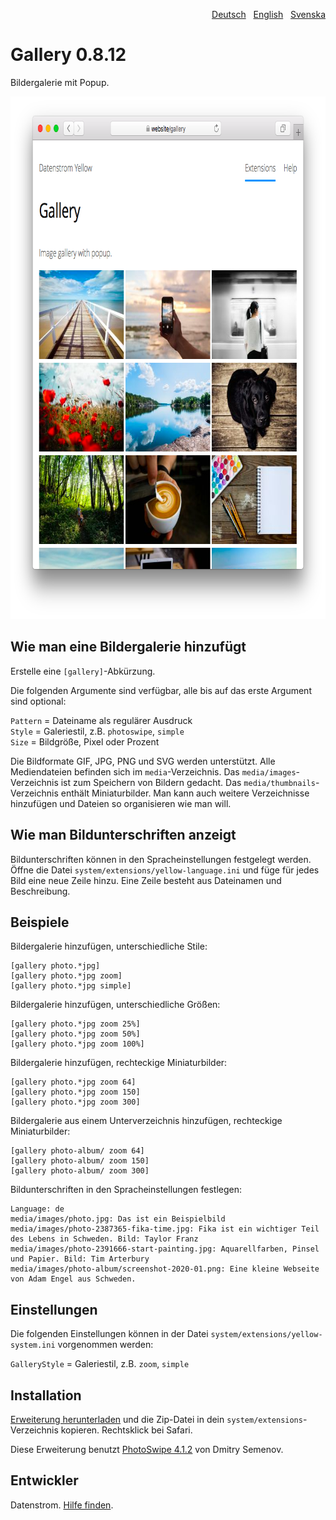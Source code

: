 <p align="right"><a href="README-de.md">Deutsch</a> &nbsp; <a href="README.md">English</a> &nbsp; <a href="README-sv.md">Svenska</a></p>

Gallery 0.8.12
==============
Bildergalerie mit Popup.

<p align="center"><img src="gallery-screenshot.png?raw=true" width="795" height="836" alt="Bildschirmfoto"></p>

## Wie man eine Bildergalerie hinzufügt

Erstelle eine `[gallery]`-Abkürzung.

Die folgenden Argumente sind verfügbar, alle bis auf das erste Argument sind optional:

`Pattern` = Dateiname als regulärer Ausdruck  
`Style` = Galeriestil, z.B. `photoswipe`, `simple`  
`Size` = Bildgröße, Pixel oder Prozent  

Die Bildformate GIF, JPG, PNG und SVG werden unterstützt. Alle Mediendateien befinden sich im `media`-Verzeichnis. Das `media/images`-Verzeichnis ist zum Speichern von Bildern gedacht. Das `media/thumbnails`-Verzeichnis enthält Miniaturbilder. Man kann auch weitere Verzeichnisse hinzufügen und Dateien so organisieren wie man will.

## Wie man Bildunterschriften anzeigt

Bildunterschriften können in den Spracheinstellungen festgelegt werden. Öffne die Datei `system/extensions/yellow-language.ini` und füge für jedes Bild eine neue Zeile hinzu. Eine Zeile besteht aus Dateinamen und Beschreibung.

## Beispiele

Bildergalerie hinzufügen, unterschiedliche Stile:

    [gallery photo.*jpg]
    [gallery photo.*jpg zoom]
    [gallery photo.*jpg simple]

Bildergalerie hinzufügen, unterschiedliche Größen:

    [gallery photo.*jpg zoom 25%]
    [gallery photo.*jpg zoom 50%]
    [gallery photo.*jpg zoom 100%]

Bildergalerie hinzufügen, rechteckige Miniaturbilder:

    [gallery photo.*jpg zoom 64]
    [gallery photo.*jpg zoom 150]
    [gallery photo.*jpg zoom 300]

Bildergalerie aus einem Unterverzeichnis hinzufügen, rechteckige Miniaturbilder:

    [gallery photo-album/ zoom 64]
    [gallery photo-album/ zoom 150]
    [gallery photo-album/ zoom 300]

Bildunterschriften in den Spracheinstellungen festlegen:

    Language: de
    media/images/photo.jpg: Das ist ein Beispielbild
    media/images/photo-2387365-fika-time.jpg: Fika ist ein wichtiger Teil des Lebens in Schweden. Bild: Taylor Franz
    media/images/photo-2391666-start-painting.jpg: Aquarellfarben, Pinsel und Papier. Bild: Tim Arterbury
    media/images/photo-album/screenshot-2020-01.png: Eine kleine Webseite von Adam Engel aus Schweden.

## Einstellungen

Die folgenden Einstellungen können in der Datei `system/extensions/yellow-system.ini` vorgenommen werden:

`GalleryStyle` = Galeriestil, z.B. `zoom`, `simple`  

## Installation

[Erweiterung herunterladen](https://github.com/datenstrom/yellow-extensions/raw/master/zip/gallery.zip) und die Zip-Datei in dein `system/extensions`-Verzeichnis kopieren. Rechtsklick bei Safari.

Diese Erweiterung benutzt [PhotoSwipe 4.1.2](https://github.com/dimsemenov/photoswipe) von Dmitry Semenov.

## Entwickler

Datenstrom. [Hilfe finden](https://datenstrom.se/de/yellow/help/).
